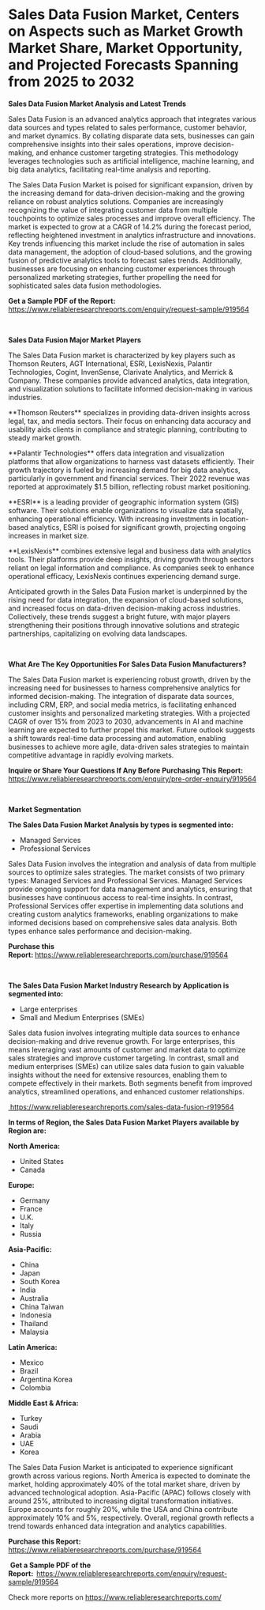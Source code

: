 <p><h1>Sales Data Fusion Market, Centers on Aspects such as Market Growth Market Share, Market Opportunity, and Projected Forecasts Spanning from 2025 to 2032</h1></p><p><strong>Sales Data Fusion Market Analysis and Latest Trends</strong></p>
<p><p>Sales Data Fusion is an advanced analytics approach that integrates various data sources and types related to sales performance, customer behavior, and market dynamics. By collating disparate data sets, businesses can gain comprehensive insights into their sales operations, improve decision-making, and enhance customer targeting strategies. This methodology leverages technologies such as artificial intelligence, machine learning, and big data analytics, facilitating real-time analysis and reporting. </p><p>The Sales Data Fusion Market is poised for significant expansion, driven by the increasing demand for data-driven decision-making and the growing reliance on robust analytics solutions. Companies are increasingly recognizing the value of integrating customer data from multiple touchpoints to optimize sales processes and improve overall efficiency. The market is expected to grow at a CAGR of 14.2% during the forecast period, reflecting heightened investment in analytics infrastructure and innovations. Key trends influencing this market include the rise of automation in sales data management, the adoption of cloud-based solutions, and the growing fusion of predictive analytics tools to forecast sales trends. Additionally, businesses are focusing on enhancing customer experiences through personalized marketing strategies, further propelling the need for sophisticated sales data fusion methodologies.</p></p>
<p><strong>Get a Sample PDF of the Report:&nbsp;</strong> <a href="https://www.reliableresearchreports.com/enquiry/request-sample/919564?utm_campaign=3028&utm_medium=2&utm_source=Github&utm_content=ia&utm_term=07032025&utm_id=sales-data-fusion">https://www.reliableresearchreports.com/enquiry/request-sample/919564</a></p>
<p>&nbsp;</p>
<p><strong>Sales Data Fusion Major Market Players</strong></p>
<p><p>The Sales Data Fusion market is characterized by key players such as Thomson Reuters, AGT International, ESRI, LexisNexis, Palantir Technologies, Cogint, InvenSense, Clarivate Analytics, and Merrick & Company. These companies provide advanced analytics, data integration, and visualization solutions to facilitate informed decision-making in various industries.</p><p>**Thomson Reuters** specializes in providing data-driven insights across legal, tax, and media sectors. Their focus on enhancing data accuracy and usability aids clients in compliance and strategic planning, contributing to steady market growth.</p><p>**Palantir Technologies** offers data integration and visualization platforms that allow organizations to harness vast datasets efficiently. Their growth trajectory is fueled by increasing demand for big data analytics, particularly in government and financial services. Their 2022 revenue was reported at approximately $1.5 billion, reflecting robust market positioning.</p><p>**ESRI** is a leading provider of geographic information system (GIS) software. Their solutions enable organizations to visualize data spatially, enhancing operational efficiency. With increasing investments in location-based analytics, ESRI is poised for significant growth, projecting ongoing increases in market size.</p><p>**LexisNexis** combines extensive legal and business data with analytics tools. Their platforms provide deep insights, driving growth through sectors reliant on legal information and compliance. As companies seek to enhance operational efficacy, LexisNexis continues experiencing demand surge.</p><p>Anticipated growth in the Sales Data Fusion market is underpinned by the rising need for data integration, the expansion of cloud-based solutions, and increased focus on data-driven decision-making across industries. Collectively, these trends suggest a bright future, with major players strengthening their positions through innovative solutions and strategic partnerships, capitalizing on evolving data landscapes.</p></p>
<p>&nbsp;</p>
<p><strong>What Are The Key Opportunities For Sales Data Fusion Manufacturers?</strong></p>
<p><p>The Sales Data Fusion market is experiencing robust growth, driven by the increasing need for businesses to harness comprehensive analytics for informed decision-making. The integration of disparate data sources, including CRM, ERP, and social media metrics, is facilitating enhanced customer insights and personalized marketing strategies. With a projected CAGR of over 15% from 2023 to 2030, advancements in AI and machine learning are expected to further propel this market. Future outlook suggests a shift towards real-time data processing and automation, enabling businesses to achieve more agile, data-driven sales strategies to maintain competitive advantage in rapidly evolving markets.</p></p>
<p><strong>Inquire or Share Your Questions If Any Before Purchasing This Report:</strong> <a href="https://www.reliableresearchreports.com/enquiry/pre-order-enquiry/919564?utm_campaign=3028&utm_medium=2&utm_source=Github&utm_content=ia&utm_term=07032025&utm_id=sales-data-fusion">https://www.reliableresearchreports.com/enquiry/pre-order-enquiry/919564</a></p>
<p>&nbsp;</p>
<p><strong>Market Segmentation</strong></p>
<p><strong>The Sales Data Fusion Market Analysis by types is segmented into:</strong></p>
<p><ul><li>Managed Services</li><li>Professional Services</li></ul></p>
<p><p>Sales Data Fusion involves the integration and analysis of data from multiple sources to optimize sales strategies. The market consists of two primary types: Managed Services and Professional Services. Managed Services provide ongoing support for data management and analytics, ensuring that businesses have continuous access to real-time insights. In contrast, Professional Services offer expertise in implementing data solutions and creating custom analytics frameworks, enabling organizations to make informed decisions based on comprehensive sales data analysis. Both types enhance sales performance and decision-making.</p></p>
<p><strong>Purchase this Report:&nbsp;</strong><a href="https://www.reliableresearchreports.com/purchase/919564?utm_campaign=3028&utm_medium=2&utm_source=Github&utm_content=ia&utm_term=07032025&utm_id=sales-data-fusion">https://www.reliableresearchreports.com/purchase/919564</a></p>
<p>&nbsp;</p>
<p><strong>The Sales Data Fusion Market Industry Research by Application is segmented into:</strong></p>
<p><ul><li>Large enterprises</li><li>Small and Medium Enterprises (SMEs)</li></ul></p>
<p><p>Sales data fusion involves integrating multiple data sources to enhance decision-making and drive revenue growth. For large enterprises, this means leveraging vast amounts of customer and market data to optimize sales strategies and improve customer targeting. In contrast, small and medium enterprises (SMEs) can utilize sales data fusion to gain valuable insights without the need for extensive resources, enabling them to compete effectively in their markets. Both segments benefit from improved analytics, streamlined operations, and enhanced customer relationships.</p></p>
<p><a href="https://www.reliableresearchreports.com/sales-data-fusion-r919564?utm_campaign=3028&utm_medium=2&utm_source=Github&utm_content=ia&utm_term=07032025&utm_id=sales-data-fusion">&nbsp;https://www.reliableresearchreports.com/sales-data-fusion-r919564</a></p>
<p><strong>In terms of Region, the Sales Data Fusion Market Players available by Region are:</strong></p>
<p>
    <p> <strong> North America: </strong>
        <ul>
            <li>United States</li>
            <li>Canada</li>
        </ul>
        </p> 
    <p> <strong> Europe: </strong>
        <ul>
            <li>Germany</li>
            <li>France</li>
            <li>U.K.</li>
            <li>Italy</li>
            <li>Russia</li>
        </ul>
        </p> 
    <p> <strong> Asia-Pacific: </strong>
        <ul>
            <li>China</li>
            <li>Japan</li>
            <li>South Korea</li>
            <li>India</li>
            <li>Australia</li>
            <li>China Taiwan</li>
            <li>Indonesia</li>
            <li>Thailand</li>
            <li>Malaysia</li>
        </ul>
        </p> 
    <p> <strong> Latin America: </strong>
        <ul>
            <li>Mexico</li>
            <li>Brazil</li>
            <li>Argentina Korea</li>
            <li>Colombia</li>
        </ul>
        </p> 
    <p> <strong> Middle East & Africa: </strong>
        <ul>
            <li>Turkey</li>
            <li>Saudi</li>
            <li>Arabia</li>
            <li>UAE</li>
            <li>Korea</li>
        </ul>
    </p>
    </p>
<p><p>The Sales Data Fusion Market is anticipated to experience significant growth across various regions. North America is expected to dominate the market, holding approximately 40% of the total market share, driven by advanced technological adoption. Asia-Pacific (APAC) follows closely with around 25%, attributed to increasing digital transformation initiatives. Europe accounts for roughly 20%, while the USA and China contribute approximately 10% and 5%, respectively. Overall, regional growth reflects a trend towards enhanced data integration and analytics capabilities.</p></p>
<p><strong>Purchase this Report: </strong><a href="https://www.reliableresearchreports.com/purchase/919564?utm_campaign=3028&utm_medium=2&utm_source=Github&utm_content=ia&utm_term=07032025&utm_id=sales-data-fusion">https://www.reliableresearchreports.com/purchase/919564</a></p>
<p>&nbsp;<strong>Get a Sample PDF of the Report:&nbsp;&nbsp;</strong><a href="https://www.reliableresearchreports.com/enquiry/request-sample/919564?utm_campaign=3028&utm_medium=2&utm_source=Github&utm_content=ia&utm_term=07032025&utm_id=sales-data-fusion">https://www.reliableresearchreports.com/enquiry/request-sample/919564</a></p>
<p><strong></strong></p>
<p>Check more reports on <a href="https://www.reliableresearchreports.com/?utm_campaign=3028&utm_medium=2&utm_source=Github&utm_content=ia&utm_term=07032025&utm_id=sales-data-fusion">https://www.reliableresearchreports.com/</a></p>